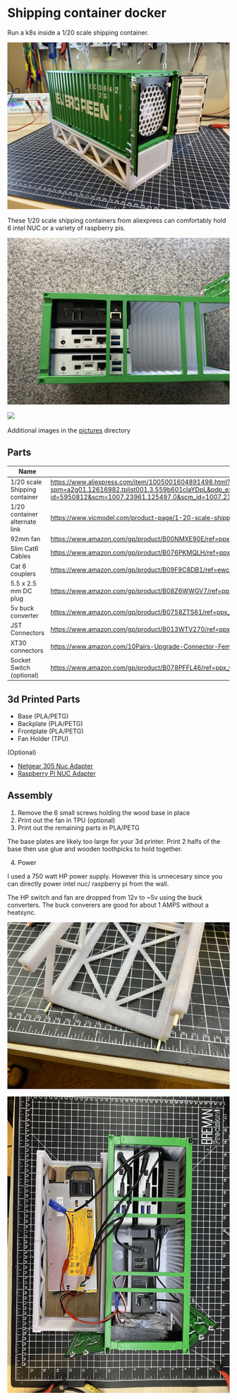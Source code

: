 # Shipping container docker

Run a k8s inside a 1/20 scale shipping container.

![](pictures/IMG_0867.jpeg)

These 1/20 scale shipping containers from aliexpress can comfortably hold 6 intel NUC or a variety of raspberry pis.

![](pictures/IMG_0766.jpeg)

![](https://ae01.alicdn.com/kf/H6fed99d8eb5743438698b66f59a42df1U/Diecast-Truck-Model-1-20-Scale-Accessories-Container-Box-Model-Toy-Die-cast-Simulation-Shipping-ONE.jpg_100x100.jpg_.webp)


Additional images in the [pictures](./pictures) directory


## Parts

| Name | Link|
| --- | --- |
| 1/20 scale Shipping container | https://www.aliexpress.com/item/1005001604891498.html?spm=a2g01.12616982.tplist001.3.559b601cIaYDpL&pdp_ext_f=%7B%22sku_id%22:%2212000016984381242%22,%22ship_from%22:%22CN%22%7D&gps-id=5950812&scm=1007.23961.125497.0&scm_id=1007.23961.125497.0&scm-url=1007.23961.125497.0&pvid=bc45ca91-c715-4567-b9ae-1494fef304e0 |
| 1/20 container alternate link | https://www.vicmodel.com/product-page/1-20-scale-shipping-container-scale-model| 
| 92mm fan | https://www.amazon.com/gp/product/B00NMXE90E/ref=ppx_yo_dt_b_asin_title_o03_s00?ie=UTF8&psc=1 |
| Slim Cat6 Cables | https://www.amazon.com/gp/product/B076PKMQLH/ref=ppx_yo_dt_b_asin_title_o02_s00?ie=UTF8&psc=1|
| Cat 6 couplers| https://www.amazon.com/gp/product/B09F9C8DB1/ref=ewc_pr_img_1?smid=A2TSO014VPJ13Z&psc=1|
| 5.5 x 2.5 mm DC plug | https://www.amazon.com/gp/product/B08Z6WWGV7/ref=ppx_yo_dt_b_asin_title_o01_s00?ie=UTF8&psc=1| 
| 5v buck converter | https://www.amazon.com/gp/product/B0758ZTS61/ref=ppx_yo_dt_b_search_asin_title?ie=UTF8&psc=1| 
| JST Connectors | https://www.amazon.com/gp/product/B013WTV270/ref=ppx_yo_dt_b_search_asin_title?ie=UTF8&psc=1|
| XT30 connectors | https://www.amazon.com/10Pairs-Upgrade-Connector-Female-Battery/dp/B08P5HVMYT/ref=sr_1_5?keywords=xt30&qid=1639361252&sr=8-5 |
| Socket Switch (optional)| https://www.amazon.com/gp/product/B078PFFL46/ref=ppx_yo_dt_b_search_asin_title?ie=UTF8&psc=1| 


## 3d Printed Parts

- Base (PLA/PETG)
- Backplate (PLA/PETG)
- Frontplate (PLA/PETG)
- Fan Holder (TPU)

(Optional)
- [Netgear 305 Nuc Adapter](https://www.thingiverse.com/thing:5155376)
- [Raspberry Pi NUC Adapter](https://www.thingiverse.com/thing:3704304)

## Assembly

1. Remove the 6 small screws holding the wood base in place
2. Print out the fan in TPU (optional)
3. Print out the remaining parts in PLA/PETG

The base plates are likely too large for your 3d printer. Print 2 halfs of the base then use glue and wooden toothpicks to hold together.

4. Power

I used a 750 watt HP power supply. However this is unnecesary since you can directly power intel nuc/ raspberry pi from the wall. 

The HP switch and fan are dropped from 12v to ~5v using the buck converters. The buck converers are good for about 1 AMPS without a heatsync.

![](pictures/IMG_0827.jpeg)

![](pictures/IMG_0865.jpeg)
